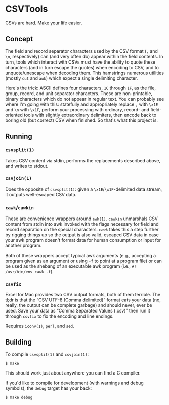 # CSVTools

CSVs are hard. Make your life easier.

## Concept

The field and record separator characters used by the CSV format (`,` and `\n`,
respectively) can (and very often do) appear within the field contents. In turn,
tools which interact with CSVs must have the ability to quote these characters
(and in turn escape the quotes) when encoding to CSV, and to unquote/unescape
when decoding them. This hamstrings numerous utilities (mostly `cut` and `awk`)
which expect a single delimiting character.

Here's the trick: ASCII defines four characters, `1C` through `1F`, as the file,
group, record, and unit separator characters. These are non-printable, binary
characters which do not appear in regular text. You can probably see where I'm
going with this: statefully and appropriately replace `,` with `\x1E` and `\n`
with `\x1F`, perform your processing with ordinary, record- and field-oriented
tools with slightly extraordinary delimiters, then encode back to boring old
(but correct) CSV when finished. So that's what this project is.

## Running

### `csvsplit(1)`

Takes CSV content via stdin, performs the replacements described above, and
writes to stdout.

### `csvjoin(1)`

Does the opposite of `csvsplit(1)`: given a `\x1E`/`\x1F`-delimited data stream,
it outputs well-escaped CSV data.

### `cawk`/`cawkin`

These are convenience wrappers around `awk(1)`. `cawkin` unmarshals CSV content
from stdin into awk invoked with the flags necessary for field and record
separation on the special characters. `cawk` takes this a step further by
rigging things up so the output is also valid, escaped CSV data in case your awk
program doesn't format data for human consumption or input for another program.

Both of these wrappers accept typical awk arguments (e.g., accepting a program
given as an argument or using `-f` to point at a program file) or can be used as
the shebang of an executable awk program (i.e., `#! /usr/bin/env cawk -f`).

### `csvfix`

Excel for Mac provides two CSV output formats, both of them terrible. The tl;dr
is that the “CSV UTF-8 (Comma delimited)” format eats your data (no, really, the
output can be complete garbage) and should never, ever be used. Save your data
as “Comma Separated Values (.csv)” then run it through `csvfix` to fix the
encoding and line endings.

Requires `iconv(1)`, `perl`, and `sed`.

## Building

To compile `csvsplit(1)` and `csvjoin(1)`:

    $ make

This should work just about anywhere you can find a C compiler.

If you'd like to compile for development (with warnings and debug symbols), the
`debug` target has your back:

    $ make debug
